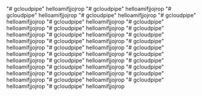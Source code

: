 "# gcloudpipe" 
helloamifjjojrop
"# gcloudpipe" 
helloamifjjojrop
"# gcloudpipe" 
helloamifjjojrop
"# gcloudpipe" 
helloamifjjojrop
"# gcloudpipe" 
helloamifjjojrop
"# gcloudpipe" 
helloamifjjojrop
"# gcloudpipe" 
helloamifjjojrop
"# gcloudpipe" 
helloamifjjojrop
"# gcloudpipe" 
helloamifjjojrop
"# gcloudpipe" 
helloamifjjojrop
"# gcloudpipe" 
helloamifjjojrop
"# gcloudpipe" 
helloamifjjojrop
"# gcloudpipe" 
helloamifjjojrop
"# gcloudpipe" 
helloamifjjojrop
"# gcloudpipe" 
helloamifjjojrop
"# gcloudpipe" 
helloamifjjojrop
"# gcloudpipe" 
helloamifjjojrop
"# gcloudpipe" 
helloamifjjojrop
"# gcloudpipe" 
helloamifjjojrop
"# gcloudpipe" 
helloamifjjojrop
"# gcloudpipe" 
helloamifjjojrop
"# gcloudpipe" 
helloamifjjojrop
"# gcloudpipe" 
helloamifjjojrop
"# gcloudpipe" 
helloamifjjojrop
"# gcloudpipe" 
helloamifjjojrop
"# gcloudpipe" 
helloamifjjojrop
